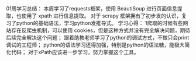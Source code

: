 01周学习总结：
本周学习了requests框架，使用 BeautiSoup 进行页面信息提取，也使用了 xpath 进行信息提取。
对于 scrapy 框架拥有了初步发的认识，复习了python的基础语法，学习python发推导式。
学习心得：
        1爬取的时候有些网站存在反爬虫机制，可以使用 cookies，但是这种方式并没有完全解决问题，期待后续完全解决这个问题；
        跟着助教老师学习了python的调试方式，不做只会print调试的工程师；
        python的语法学习还得加强，特别是python的语法糖，能极大简化代码；
        对于xPath应该进一步学习，努力掌握这个工具。